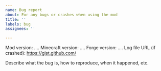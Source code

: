 ```yaml
---
name: Bug report
about: For any bugs or crashes when using the mod
title: ''
labels: bug
assignees: ''

---
```


Mod version: ....
Minecraft version: ....
Forge version:  ....
Log file URL (if crashed):  https://gist.github.com/

Describe what the bug is, how to reproduce, when it happened, etc.
